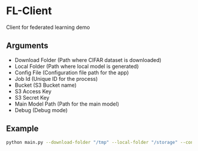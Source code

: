 # FL-Client

Client for federated learning demo

## Arguments
* Download Folder (Path where CIFAR dataset is downloaded)
* Local Folder (Path where local model is generated)
* Config File (Configuration file path for the app)
* Job Id (Unique ID for the process)
* Bucket (S3 Bucket name)
* S3 Access Key
* S3 Secret Key
* Main Model Path (Path for the main model)
* Debug (Debug mode)

## Example
```bash
python main.py --download-folder "/tmp" --local-folder "/storage" --config-file "/config/config.json" --job-id 13434 --bucket "911639421134-cicd-us-east-1-artifacts" --s3-access-key 1f421f144f14fgt3hth52 --s3-secret-key "4252452g253g532g3gg55g3g35vt4oim35" --main-model-path "/storage/main_model.pt" --debug
```
